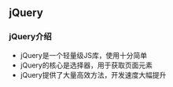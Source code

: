 ## jQuery

### jQuery介绍

+ jQuery是一个轻量级JS库，使用十分简单
+ jQuery的核心是选择器，用于获取页面元素
+ jQuery提供了大量高效方法，开发速度大幅提升

